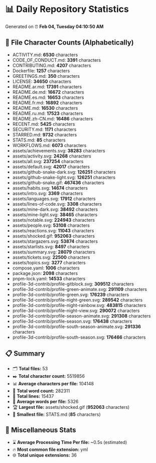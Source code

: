 # 📊 Daily Repository Statistics
Generated on ⏰ **Feb 04, Tuesday 04:10:50 AM**

## 📂 File Character Counts (Alphabetically)
- ACTIVITY.md: **6530** characters
- CODE_OF_CONDUCT.md: **3391** characters
- CONTRIBUTING.md: **4207** characters
- Dockerfile: **1257** characters
- GREETINGS.md: **350** characters
- LICENSE: **34650** characters
- README.ar.md: **17391** characters
- README.de.md: **16672** characters
- README.es.md: **16653** characters
- README.fr.md: **16892** characters
- README.md: **16530** characters
- README.ru.md: **17523** characters
- README.zh-CN.md: **16486** characters
- RECENT.md: **5425** characters
- SECURITY.md: **1171** characters
- STARRED.md: **9732** characters
- STATS.md: **85** characters
- WORKFLOWS.md: **6073** characters
- assets/achievements.svg: **38283** characters
- assets/activity.svg: **24268** characters
- assets/all.svg: **237254** characters
- assets/default.svg: **42017** characters
- assets/github-snake-dark.svg: **126251** characters
- assets/github-snake-light.svg: **126251** characters
- assets/github-snake.gif: **467436** characters
- assets/habits.svg: **14674** characters
- assets/intro.svg: **3369** characters
- assets/languages.svg: **17912** characters
- assets/lines-of-code.svg: **3308** characters
- assets/mine-dark.svg: **38492** characters
- assets/mine-light.svg: **38465** characters
- assets/notable.svg: **224943** characters
- assets/people.svg: **53108** characters
- assets/reactions.svg: **11043** characters
- assets/shocked.gif: **952063** characters
- assets/stargazers.svg: **53874** characters
- assets/starlists.svg: **8497** characters
- assets/summary.svg: **28079** characters
- assets/tickets.svg: **22500** characters
- assets/topics.svg: **3277** characters
- compose.yaml: **1006** characters
- package.json: **2098** characters
- pnpm-lock.yaml: **14533** characters
- profile-3d-contrib/profile-gitblock.svg: **309512** characters
- profile-3d-contrib/profile-green-animate.svg: **291109** characters
- profile-3d-contrib/profile-green.svg: **176239** characters
- profile-3d-contrib/profile-night-green.svg: **289542** characters
- profile-3d-contrib/profile-night-rainbow.svg: **483815** characters
- profile-3d-contrib/profile-night-view.svg: **290072** characters
- profile-3d-contrib/profile-season-animate.svg: **291308** characters
- profile-3d-contrib/profile-season.svg: **176438** characters
- profile-3d-contrib/profile-south-season-animate.svg: **291336** characters
- profile-3d-contrib/profile-south-season.svg: **176466** characters

## 📋 Summary
- 🗂️ **Total files:** 53
- ✒️ **Total character count:** 5519856
- 📊 **Average characters per file:** 104148
- 📝 **Total word count:** 282311
- 🧾 **Total lines:** 15437
- 📐 **Average words per file:** 5326
- 🏆 **Largest file:** assets/shocked.gif (**952063** characters)
- 🥉 **Smallest file:** STATS.md (**85** characters)

## 🌟 Miscellaneous Stats
- ⌛ **Average Processing Time Per file:** ~0.5s (estimated)
- 🔥 **Most common file extension:** yml
- 🌐 **Total unique extensions:** 36
